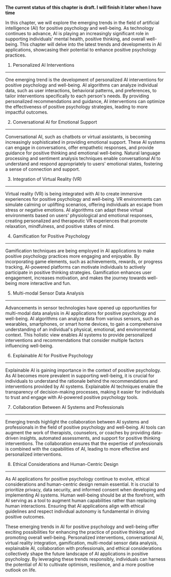 **The current status of this chapter is draft. I will finish it later when I have time**

In this chapter, we will explore the emerging trends in the field of artificial intelligence (AI) for positive psychology and well-being. As technology continues to advance, AI is playing an increasingly significant role in supporting individuals' mental health, positive thinking, and overall well-being. This chapter will delve into the latest trends and developments in AI applications, showcasing their potential to enhance positive psychology practices.

1. Personalized AI Interventions
--------------------------------

One emerging trend is the development of personalized AI interventions for positive psychology and well-being. AI algorithms can analyze individual data, such as user interactions, behavioral patterns, and preferences, to tailor interventions specifically to each person's needs. By providing personalized recommendations and guidance, AI interventions can optimize the effectiveness of positive psychology strategies, leading to more impactful outcomes.

2. Conversational AI for Emotional Support
------------------------------------------

Conversational AI, such as chatbots or virtual assistants, is becoming increasingly sophisticated in providing emotional support. These AI systems can engage in conversations, offer empathetic responses, and provide guidance for positive thinking and emotional well-being. Natural language processing and sentiment analysis techniques enable conversational AI to understand and respond appropriately to users' emotional states, fostering a sense of connection and support.

3. Integration of Virtual Reality (VR)
--------------------------------------

Virtual reality (VR) is being integrated with AI to create immersive experiences for positive psychology and well-being. VR environments can simulate calming or uplifting scenarios, offering individuals an escape from stress or negative emotions. AI algorithms can adapt these virtual environments based on users' physiological and emotional responses, creating personalized and therapeutic VR experiences that promote relaxation, mindfulness, and positive states of mind.

4. Gamification for Positive Psychology
---------------------------------------

Gamification techniques are being employed in AI applications to make positive psychology practices more engaging and enjoyable. By incorporating game elements, such as achievements, rewards, or progress tracking, AI-powered platforms can motivate individuals to actively participate in positive thinking strategies. Gamification enhances user engagement, increases motivation, and makes the journey towards well-being more interactive and fun.

5. Multi-modal Sensor Data Analysis
-----------------------------------

Advancements in sensor technologies have opened up opportunities for multi-modal data analysis in AI applications for positive psychology and well-being. AI algorithms can analyze data from various sensors, such as wearables, smartphones, or smart home devices, to gain a comprehensive understanding of an individual's physical, emotional, and environmental context. This holistic view enables AI systems to provide personalized interventions and recommendations that consider multiple factors influencing well-being.

6. Explainable AI for Positive Psychology
-----------------------------------------

Explainable AI is gaining importance in the context of positive psychology. As AI becomes more prevalent in supporting well-being, it is crucial for individuals to understand the rationale behind the recommendations and interventions provided by AI systems. Explainable AI techniques enable the transparency of decision-making processes, making it easier for individuals to trust and engage with AI-powered positive psychology tools.

7. Collaboration Between AI Systems and Professionals
-----------------------------------------------------

Emerging trends highlight the collaboration between AI systems and professionals in the field of positive psychology and well-being. AI tools can augment the work of therapists, counselors, or coaches by providing data-driven insights, automated assessments, and support for positive thinking interventions. The collaboration ensures that the expertise of professionals is combined with the capabilities of AI, leading to more effective and personalized interventions.

8. Ethical Considerations and Human-Centric Design
--------------------------------------------------

As AI applications for positive psychology continue to evolve, ethical considerations and human-centric design remain essential. It is crucial to prioritize privacy, data security, and informed consent when developing and implementing AI systems. Human well-being should be at the forefront, with AI serving as a tool to augment human capabilities rather than replacing human interactions. Ensuring that AI applications align with ethical guidelines and respect individual autonomy is fundamental in driving positive outcomes.

These emerging trends in AI for positive psychology and well-being offer exciting possibilities for enhancing the practice of positive thinking and promoting overall well-being. Personalized interventions, conversational AI, virtual reality integration, gamification, multi-modal sensor data analysis, explainable AI, collaboration with professionals, and ethical considerations collectively shape the future landscape of AI applications in positive psychology. By leveraging these trends responsibly, individuals can harness the potential of AI to cultivate optimism, resilience, and a more positive outlook on life.
